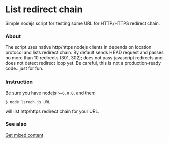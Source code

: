 # List redirect chain
Simple nodejs script for testing some URL for HTTP/HTTPS redirect chain.

### About
The script uses native http/https nodejs clients in depends on location protocol and lists redirect chain. By default sends HEAD request and passes no more than 10 redirects (301, 302); does not pass javascript redirects and does not detect redirect loop yet. Be careful, this is not a production-ready code.. just for fun.

### Instruction
Be sure you have nodejs `>=6.0.0`, and then:
```
$ node lsrech.js URL
```
will list http/https redirect chain for your URL.

### See also
[Get mixed content](https://github.com/cerberus-ab/get-mixed-content)

